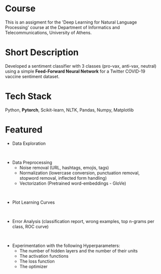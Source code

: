 # Course

This is an assigment for the 'Deep Learning for Natural Language Processing' course at the Department of Informatics and Telecommunications, University of Athens.

# Short Description

Developed a sentiment classifier with 3 classes (pro-vax, anti-vax, neutral) using a simple **Feed-Forward Neural Network** for a Twitter COVID-19 vaccine sentiment dataset.

# Tech Stack

Python, **Pytorch**, Scikit-learn, NLTK, Pandas, Numpy, Matplotlib

# Featured

- Data Exploration

<br>

- Data Preprocessing
  - Noise removal (URL, hashtags, emojis, tags)
  - Normalization (lowercase conversion, punctuation removal, stopword removal, inflected form handling)
  - Vectorization (Pretrained word-embeddings - GloVe)

<br>

- Plot Learning Curves

<br>

- Error Analysis (classification report, wrong examples, top n-grams per class, ROC curve)

<br>

- Experimentation with the following Hyperparameters:
  - The number of hidden layers and the number of their units
  - The activation functions
  - The loss function
  - The optimizer
